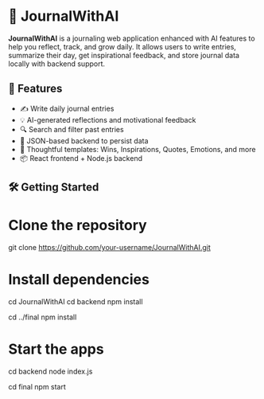 # 📝 JournalWithAI

**JournalWithAI** is a journaling web application enhanced with AI features to help you reflect, track, and grow daily. It allows users to write entries, summarize their day, get inspirational feedback, and store journal data locally with backend support.

## 🚀 Features

- ✍️ Write daily journal entries
- 💡 AI-generated reflections and motivational feedback
- 🔍 Search and filter past entries
- 📂 JSON-based backend to persist data
- 🧠 Thoughtful templates: Wins, Inspirations, Quotes, Emotions, and more
- 📦 React frontend + Node.js backend

## 🛠️ Getting Started

# Clone the repository

git clone https://github.com/your-username/JournalWithAI.git

# Install dependencies
cd JournalWithAI
cd backend
npm install

cd ../final
npm install

# Start the apps
cd backend
node index.js

cd final
npm start
